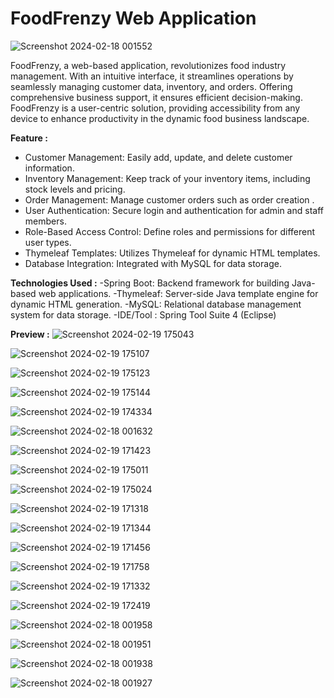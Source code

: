# FoodFrenzy Web Application

![Screenshot 2024-02-18 001552](https://github.com/scanurag/FoodFrenzy/assets/90509642/492cc6f4-6297-4082-9fde-51478d8e3963)


FoodFrenzy, a web-based application, revolutionizes food industry management. With an intuitive interface, it streamlines operations by seamlessly managing customer data, inventory, and orders. Offering comprehensive business support, it ensures efficient decision-making. FoodFrenzy is a user-centric solution, providing accessibility from any device to enhance productivity in the dynamic food business landscape.

**Feature :**
  - Customer Management: Easily add, update, and delete customer information.
  - Inventory Management: Keep track of your inventory items, including stock levels and pricing.
  - Order Management: Manage customer orders such as order creation .
  - User Authentication: Secure login and authentication for admin and staff members.
  - Role-Based Access Control: Define roles and permissions for different user types.
  - Thymeleaf Templates: Utilizes Thymeleaf for dynamic HTML templates.
  - Database Integration: Integrated with MySQL for data storage.

**Technologies Used :**
-Spring Boot: Backend framework for building Java-based web applications.
-Thymeleaf: Server-side Java template engine for dynamic HTML generation.
-MySQL: Relational database management system for data storage.
-IDE/Tool : Spring Tool Suite 4 (Eclipse) 

**Preview :** 
![Screenshot 2024-02-19 175043](https://github.com/scanurag/FoodFrenzy/assets/90509642/4cd4af1b-888a-48c1-8895-effad3f9bdea)

![Screenshot 2024-02-19 175107](https://github.com/scanurag/FoodFrenzy/assets/90509642/80819df8-ecfd-4128-987a-9d780c9f8dcd)

![Screenshot 2024-02-19 175123](https://github.com/scanurag/FoodFrenzy/assets/90509642/91c1b9ec-00ce-4d71-a25d-22257e08a616)

![Screenshot 2024-02-19 175144](https://github.com/scanurag/FoodFrenzy/assets/90509642/c1ac1c2f-d927-4409-a107-6b7efadf3560)

![Screenshot 2024-02-19 174334](https://github.com/scanurag/FoodFrenzy/assets/90509642/158867ab-0795-4b29-83da-afd1675b494c)

![Screenshot 2024-02-18 001632](https://github.com/scanurag/FoodFrenzy/assets/90509642/e71482ce-f140-4625-8b8f-1dbf3f7d082d)

![Screenshot 2024-02-19 171423](https://github.com/scanurag/FoodFrenzy/assets/90509642/b19756ca-e5bb-4b2c-9bba-f7247a7d7106)

![Screenshot 2024-02-19 175011](https://github.com/scanurag/FoodFrenzy/assets/90509642/1421906a-6686-4af2-8a0e-f585349c6ba9)

![Screenshot 2024-02-19 175024](https://github.com/scanurag/FoodFrenzy/assets/90509642/b2e8ec76-4b21-4e9b-95d4-7af69267efae)

![Screenshot 2024-02-19 171318](https://github.com/scanurag/FoodFrenzy/assets/90509642/8b49cad1-fff9-4b9b-816e-2deb097727c6)

![Screenshot 2024-02-19 171344](https://github.com/scanurag/FoodFrenzy/assets/90509642/5da943c6-a09e-4bc0-a9cb-1c3956944425)

![Screenshot 2024-02-19 171456](https://github.com/scanurag/FoodFrenzy/assets/90509642/9a5c467c-ce2a-4ba0-89ba-534f793aef2d)

![Screenshot 2024-02-19 171758](https://github.com/scanurag/FoodFrenzy/assets/90509642/84ec04fe-161b-4a36-b014-8e6023a63114)

![Screenshot 2024-02-19 171332](https://github.com/scanurag/FoodFrenzy/assets/90509642/d5a64d46-bd48-4e36-a043-aac5107f65c4)

![Screenshot 2024-02-19 172419](https://github.com/scanurag/FoodFrenzy/assets/90509642/de8785e9-c75b-4025-a33c-926cdcc86c9b)

![Screenshot 2024-02-18 001958](https://github.com/scanurag/FoodFrenzy/assets/90509642/f423cb39-711e-4760-b8b0-147bb4e3177a)

![Screenshot 2024-02-18 001951](https://github.com/scanurag/FoodFrenzy/assets/90509642/009e996e-0080-405a-8e4a-54e9697beb9a)

![Screenshot 2024-02-18 001938](https://github.com/scanurag/FoodFrenzy/assets/90509642/4fe4965b-9127-4079-b787-1021512989d8)

![Screenshot 2024-02-18 001927](https://github.com/scanurag/FoodFrenzy/assets/90509642/9a485490-1808-4a9c-8f20-f8fefbe72e4d)





















